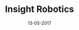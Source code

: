 ---
draft: false
layout: page
title: "Insight Robotics"
date: 13-05-2017
type: main
categories: ["App"]
roles: ["User Interface Designer"]
external_url: 
image: assets/credits/insight-robotics-logo.png
excerpt_separator: <!--more-->
---